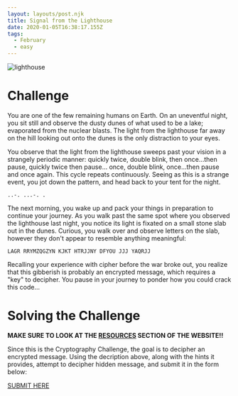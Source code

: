 ```yaml
---
layout: layouts/post.njk
title: Signal from the Lighthouse
date: 2020-01-05T16:38:17.155Z
tags:
  - February
  - easy
---
```

![lighthouse](https://www.dropbox.com/s/siy8ynegyqvc066/deserted_lighthouse.jpg?raw=1)
# Challenge

You are one of the few remaining humans on Earth. On an uneventful night, you sit still and observe the dusty dunes of what used to be a lake; evaporated from the nuclear blasts. The light from the lighthouse far away on the hill looking out onto the dunes is the only distraction to your eyes.

You observe that the light from the lighthouse sweeps past your vision in a strangely periodic manner: quickly twice, double blink, then once…then pause,  quickly twice then pause... once, double blink, once…then pause and once again. This cycle repeats continuously. Seeing as this is a strange event, you jot down the pattern, and head back to your tent for the night.

`..-. ...-. .`

The next morning, you wake up and pack your things in preparation to continue your journey. As you walk past the same spot where you observed the lighthouse last night, you notice its light is fixated on a small stone slab out in the dunes. Curious, you walk over and observe letters on the slab, however they don't appear to resemble anything meaningful:

`LAGR RRYMZQGZYN KJKT HTRJJNY DFYOU JJJ YAQRJJ`

Recalling your experience with cipher before the war broke out, you realize that this gibberish is probably an encrypted message, which requires a "key" to decipher. You pause in your journey to ponder how you could crack this code...

# Solving the Challenge

**MAKE SURE TO LOOK AT THE [RESOURCES](/resources) SECTION OF THE WEBSITE!!**

Since this is the Cryptography Challenge, the goal is to decipher an encrypted message. Using the decription above, along with the hints it provides, attempt to decipher hidden message, and submit it in the form below:

[SUBMIT HERE](https://forms.gle/aUWd9i1rWGtPYdjs6)
